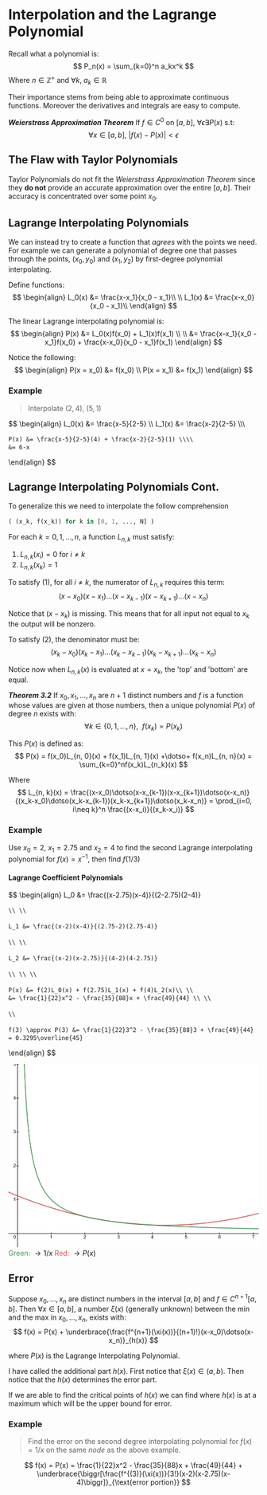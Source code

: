 # Interpolation and the Lagrange Polynomial
Recall what a polynomial is:
$$
P_n(x) = \sum_{k=0}^n a_kx^k
$$
Where $n\in\mathbb{Z}^+$ and $\forall k,\ a_k\in\mathbb{R}$

Their importance stems from being able to approximate continuous functions. Moreover the derivatives and integrals are easy to compute.

***Weierstrass Approximation Theorem***
If $f\in C^0$ on $[a, b]$, $\forall\epsilon\exists P(x)$ s.t:
$$
\forall x\in[a, b],\ \biggr\lvert f(x) - P(x) \biggr\rvert \lt \epsilon
$$

## The Flaw with Taylor Polynomials
Taylor Polynomials do not fit the *Weierstrass Approximation Theorem* since they **do not** provide an accurate approximation over the entire $[a, b]$. Their accuracy is concentrated over some point $x_0$.

## Lagrange Interpolating Polynomials
We can instead try to create a function that *agrees* with the points we need. For example we can generate a polynomial of degree one that passes through the points, $(x_0, y_0)$ and $(x_1, y_2)$ by first-degree polynomial interpolating. 

Define functions:
$$
\begin{align}
	L_0(x) &= \frac{x-x_1}{x_0 - x_1}\\ \\
	L_1(x) &= \frac{x-x_0}{x_0 - x_1}\\
\end{align}
$$

The linear Lagrange interpolating polynomial is:
$$
\begin{align}
	P(x) &= L_0(x)f(x_0) + L_1(x)f(x_1)
	\\ \\
	     &= \frac{x-x_1}{x_0 - x_1}f(x_0) + \frac{x-x_0}{x_0 - x_1}f(x_1)
\end{align}
$$

Notice the following:
$$
\begin{align}
	P(x = x_0) &= f(x_0) \\
	P(x = x_1) &= f(x_1)
\end{align}
$$

### Example
> Interpolate $(2, 4),\ (5, 1)$

$$
\begin{align}
	L_0(x) &= \frac{x-5}{2-5} \\\\
	L_1(x) &= \frac{x-2}{2-5} \\\\\\
	
	P(x) &= \frac{x-5}{2-5}(4) + \frac{x-2}{2-5}(1) \\\\
	&= 6-x
\end{align}
$$

## Lagrange Interpolating Polynomials Cont.

To generalize this we need to interpolate the follow comprehension
```python
( (x_k, f(x_k)) for k in [0, 1, ..., N] )
```

For each $k = 0, 1, ..., n$, a function $L_{n, k}$ must satisfy:
1. $L_{n, k}(x_i) = 0$ for $i\neq k$
2. $L_{n, k}(x_k) = 1$

To satisfy $(1)$, for all $i\neq k$, the numerator of $L_{n, k}$ requires this term:
$$
(x-x_0)(x-x_1)\dotso(x-x_{k-1})(x-x_{k+1})\dotso(x-x_n)
$$

Notice that $(x-x_k)$ is missing. This means that for all input not equal to $x_k$ the output will be nonzero.

To satisfy $(2)$, the denominator must be:
$$
(x_k-x_0)(x_k-x_1)\dotso(x_k-x_{k-1})(x_k-x_{k+1})\dotso(x_k-x_n)
$$

Notice now when $L_{n, k}(x)$ is evaluated at $x=x_k$, the 'top' and 'bottom' are equal.   

***Theorem 3.2***
If $x_0, x_1, \dotso, x_n$ are $n+1$ distinct numbers and $f$ is a function whose values are given at those numbers, then a unique polynomial $P(x)$ of degree $n$ exists with:
$$
\forall{k\in\{0, 1, \dotso, n\}},\ \ f(x_k) = P(x_k)
$$

This $P(x)$ is defined as:
$$
P(x) = f(x_0)L_{n, 0}(x) + f(x_1)L_{n, 1}(x) +\dotso+ f(x_n)L_{n, n}(x) = \sum_{k=0}^nf(x_k)L_{n_k}(x)
$$

Where
$$
L_{n, k}(x) = \frac{(x-x_0)\dotso(x-x_{k-1})(x-x_{k+1})\dotso(x-x_n)}{(x_k-x_0)\dotso(x_k-x_{k-1})(x_k-x_{k+1})\dotso(x_k-x_n)} = \prod_{i=0, i\neq k}^n \frac{(x-x_i)}{(x_k-x_i)}
$$

### Example
Use $x_0 = 2$, $x_1 = 2.75$ and $x_2=4$ to find the second Lagrange interpolating polynomial for $f(x) = x^{-1}$, then find $f(1/3)$

#### Lagrange Coefficient Polynomials
$$
\begin{align}
	L_0 &= \frac{(x-2.75)(x-4)}{(2-2.75)(2-4)}
	
	\\ \\
	
	L_1 &= \frac{(x-2)(x-4)}{(2.75-2)(2.75-4)}
	
	\\ \\
	
	L_2 &= \frac{(x-2)(x-2.75)}{(4-2)(4-2.75)}
	
	\\ \\ \\
	
	P(x) &= f(2)L_0(x) + f(2.75)L_1(x) + f(4)L_2(x)\\ \\
	&= \frac{1}{22}x^2 - \frac{35}{88}x + \frac{49}{44} \\ \\
	
	\\ 
	
	f(3) \approx P(3) &= \frac{1}{22}3^2 - \frac{35}{88}3 + \frac{49}{44} = 0.3295\overline{45}
\end{align}
$$

![LP_e1](../img/LP_e1.png)
<span style="color:#4c9859; display:inline">Green: </span> $\to 1/x$
<span style="color:#cd5754; display:inline">Red: </span> $\to P(x)$

## Error
Suppose $x_0, \dotso, x_n$ are distinct numbers in the interval $[a, b]$ and $f\in C^{n+1}[a, b]$. Then $\forall x\in[a, b]$, a number $\xi(x)$ (generally unknown) between the min and the max in $x_0, \dotso, x_n$, exists with:
$$
f(x) = P(x) + \underbrace{\frac{f^{n+1}(\xi(x))}{(n+1)!}(x-x_0)\dotso(x-x_n)}_{h(x)}
$$

where $P(x)$ is the Lagrange Interpolating Polynomial.

I have called the additional part $h(x)$. First notice that $\xi(x)\in(a, b)$. Then notice that the $h(x)$ determines the error part. 

If we are able to find the critical points of $h(x)$ we can find where $h(x)$ is at a maximum which will be the upper bound for error. 

### Example
> Find the error on the second degree interpolating polynomial for $f(x) = 1/x$ on the same *node* as the above example. 

$$
f(x) = P(x) = \frac{1}{22}x^2 - \frac{35}{88}x + \frac{49}{44} + \underbrace{\biggr[\frac{f^{(3)}(\xi(x))}{3!}(x-2)(x-2.75)(x-4)\biggr]}_{\text{error portion}}
$$